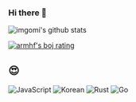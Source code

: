 ### Hi there 👋

![imgomi's github stats](https://github-readme-stats.vercel.app/api?username=aid95&show_icons=true)

[![armhf's boj rating](http://mazassumnida.wtf/api/v2/generate_badge?boj=armhf)](https://solved.ac/profile/armhf)

## 😍

![JavaScript](https://img.shields.io/badge/-JavaScript-%23f7df1e?logo=JavaScript&logoColor=white) ![Korean](https://img.shields.io/badge/-Korean-%23134a9d) ![Rust](https://img.shields.io/badge/-Rust-%23000000?logo=Rust&logoColor=white) ![Go](https://img.shields.io/badge/-Go-blue)

